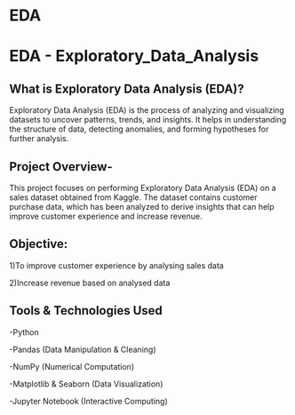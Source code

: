 # EDA
# EDA - Exploratory_Data_Analysis

## What is Exploratory Data Analysis (EDA)?

Exploratory Data Analysis (EDA) is the process of analyzing and visualizing datasets to uncover patterns, trends, and insights. It helps in understanding the structure of data, detecting anomalies, and forming hypotheses for further analysis.

## Project Overview-

This project focuses on performing Exploratory Data Analysis (EDA) on a sales dataset obtained from Kaggle. The dataset contains customer purchase data, which has been analyzed to derive insights that can help improve customer experience and increase revenue.

## Objective:
1)To improve customer experience by analysing sales data 

2)Increase revenue based on analysed data

## Tools & Technologies Used

-Python

-Pandas (Data Manipulation & Cleaning)

-NumPy (Numerical Computation)

-Matplotlib & Seaborn (Data Visualization)

-Jupyter Notebook (Interactive Computing)
